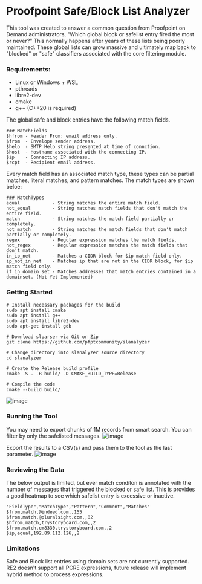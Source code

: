 # Proofpoint Safe/Block List Analyzer

This tool was created to answer a common question from Proofpoint on Demand administrators, "Which global block or
safelist entry fired the most or never?" This normally happens after years of these lists being poorly maintained. These
global lists can grow massive and ultimately map back to "blocked" or "safe" classifiers associated with the core
filtering module.

### Requirements:

* Linux or Windows + WSL
* pthreads
* libre2-dev
* cmake
* g++ (C++20 is required)

The global safe and block entries have the following match fields.

```
### MatchFields
$hfrom - Header From: email address only.  
$from  - Envelope sender address.  
$helo  - SMTP Helo string presented at time of connction.  
$host  - Hostname associated with the connecting IP.  
$ip    - Connecting IP address.  
$rcpt  - Recipient email address.  
```

Every match field has an associated match type, these types can be partial matches, literal matches, and pattern
matches. The match types are shown beloe:

```
### MatchTypes
equal            - String matches the entire match field.  
not_equal        - String matches match fields that don't match the entire field.  
match            - String matches the match field partially or completely.  
not_match        - String matches the match fields that don't match partially or completely.  
regex            - Regular expression matches the match fields.  
not_regex        - Regular expression matches the match fields that don't match.  
in_ip_net        - Matches a CIDR block for $ip match field only.  
ip_not_in_net    - Matches ip that are not in the CIDR block, for $ip match field only.
if_in_domain_set - Matches addresses that match entries contained in a domainset. (Not Yet Implemented)
```

### Getting Started

```
# Install necessary packages for the build 
sudo apt install cmake
sudo apt install g++
sudo apt install libre2-dev
sudo apt-get install gdb
   
# Download slparser via Git or Zip
git clone https://github.com/pfptcommunity/slanalyzer

# Change directory into slanalyzer source directory
cd slanalyzer

# Create the Release build profile
cmake -S . -B build/ -D CMAKE_BUILD_TYPE=Release

# Compile the code
cmake --build build/
```

![image](https://user-images.githubusercontent.com/83429267/201535586-b20249fd-b122-4446-8a80-500a95f4d942.png)

### Running the Tool

You may need to export chunks of 1M records from smart search. You can filter by only the safelisted messages.
![image](https://user-images.githubusercontent.com/83429267/201682040-29d83ebc-3a3d-4231-8768-a3c8f4f9d879.png)

Export the results to a CSV(s) and pass them to the tool as the last parameter. 
![image](https://user-images.githubusercontent.com/83429267/201535761-bc3ce4ba-68e4-4bdd-8c31-ee05fd6c49ea.png)

### Reviewing the Data

The below output is limited, but ever match conditon is annotated with the number of messages that triggered the blocked
or safe list. This is provides a good heatmap to see which safelist entry is excessive or inactive.

```
"FieldType","MatchType","Pattern","Comment","Matches"
$from,match,@indeed.com,,155
$from,match,@pluralsight.com,,82
$hfrom,match,trystoryboard.com,,2
$from,match,em8330.trystoryboard.com,,2
$ip,equal,192.89.112.126,,2
```

### Limitations

Safe and Block list entries using domain sets are not currently supported.
RE2 doesn't support all PCRE expressions, future release will implement hybrid method to process expressions.
